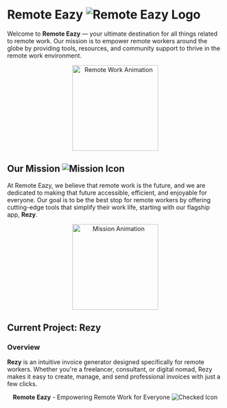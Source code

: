 # Remote Eazy ![Remote Eazy Logo](https://img.icons8.com/doodle/48/000000/laptop.png)

Welcome to **Remote Eazy** — your ultimate destination for all things related to remote work. Our mission is to empower remote workers around the globe by providing tools, resources, and community support to thrive in the remote work environment.

<p align="center">
  <img src="https://media.giphy.com/media/WUlplcMpOCEmTGBtBW/giphy.gif" alt="Remote Work Animation" width="200">
</p>

## Our Mission ![Mission Icon](https://img.icons8.com/?size=48&id=104079&format=png)

At Remote Eazy, we believe that remote work is the future, and we are dedicated to making that future accessible, efficient, and enjoyable for everyone. Our goal is to be the best stop for remote workers by offering cutting-edge tools that simplify their work life, starting with our flagship app, **Rezy**.

<p align="center">
  <img src="https://media3.giphy.com/media/v1.Y2lkPTc5MGI3NjExcmQ0OXc1bTRia292ZnI5NGpleHlpaHo3dHh6NnB5NWhhb2FzYm1rdiZlcD12MV9pbnRlcm5hbF9naWZfYnlfaWQmY3Q9cw/NzpJcytzSMDo4CGqIl/giphy.webp" alt="Mission Animation" width="200">
</p>

## Current Project: Rezy 

### Overview 

**Rezy** is an intuitive invoice generator designed specifically for remote workers. Whether you're a freelancer, consultant, or digital nomad, Rezy makes it easy to create, manage, and send professional invoices with just a few clicks.

<p align="center">
 <b>Remote Eazy</b> - Empowering Remote Work for Everyone <img src="https://img.icons8.com/cotton/16/000000/checked.png" alt="Checked Icon" />
</p>




